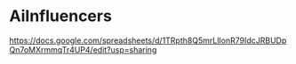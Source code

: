 # AiInfluencers

https://docs.google.com/spreadsheets/d/1TRpth8Q5mrLlIonR79IdcJRBUDpQn7oMXrmmqTr4UP4/edit?usp=sharing
